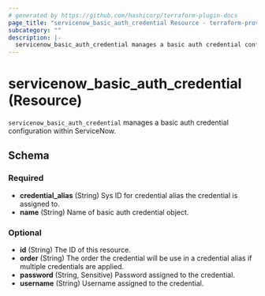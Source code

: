 ```yaml
---
# generated by https://github.com/hashicorp/terraform-plugin-docs
page_title: "servicenow_basic_auth_credential Resource - terraform-provider-servicenow"
subcategory: ""
description: |-
  servicenow_basic_auth_credential manages a basic auth credential configuration within ServiceNow.
---
```


# servicenow_basic_auth_credential (Resource)

`servicenow_basic_auth_credential` manages a basic auth credential configuration within ServiceNow.



<!-- schema generated by tfplugindocs -->
## Schema

### Required

- **credential_alias** (String) Sys ID for credential alias the credential is assigned to.
- **name** (String) Name of basic auth credential object.

### Optional

- **id** (String) The ID of this resource.
- **order** (String) The order the credential will be use in a credential alias if multiple credentials are applied.
- **password** (String, Sensitive) Password assigned to the credential.
- **username** (String) Username assigned to the credential.


